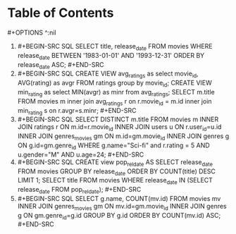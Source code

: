 
# Table of Contents



\#+OPTIONS ^:nil

1.  \#+BEGIN-SRC SQL
    SELECT title, release<sub>date</sub> FROM movies WHERE release<sub>date</sub> BETWEEN '1983-01-01' AND '1993-12-31' ORDER BY release<sub>date</sub> ASC;
    \#+END-SRC
2.  \#+BEGIN-SRC SQL
    CREATE VIEW avg<sub>ratings</sub> as select movie<sub>id</sub>, AVG(rating) as avgr FROM ratings group by movie<sub>id</sub>;
    CREATE VIEW min<sub>rating</sub> as select MIN(avgr) as minr from avg<sub>ratings</sub>;
    SELECT m.title FROM movies m inner join avg<sub>ratings</sub> r on r.movie<sub>id</sub> = m.id inner join min<sub>rating</sub> s on r.avgr=s.minr;
    \#+END-SRC
3.  \#+BEGIN-SRC SQL
    SELECT DISTINCT m.title FROM movies m INNER JOIN ratings r ON m.id=r.movie<sub>id</sub> INNER JOIN users u ON r.user<sub>id</sub>=u.id INNER JOIN genres<sub>movies</sub> gm ON m.id=gm.movie<sub>id</sub> INNER JOIN genres g ON g.id=gm.genre<sub>id</sub> WHERE g.name="Sci-fi" and r.rating = 5 AND u.gender="M" AND u.age=24;
    \#+END-SRC
4.  \#+BEGIN-SRC SQL
    CREATE view pop<sub>rel</sub><sub>date</sub> AS SELECT release<sub>date</sub> FROM movies GROUP BY release<sub>date</sub> ORDER BY COUNT(title) DESC LIMIT 1;
    SELECT title FROM movies WHERE release<sub>date</sub> IN (SELECT release<sub>date</sub> FROM pop<sub>rel</sub><sub>date</sub>);
    \#+END-SRC
5.  \#+BEGIN-SRC SQL
    SELECT g.name, COUNT(mv.id) FROM movies mv INNER JOIN genres<sub>movies</sub> gm ON mv.id=gm.movie<sub>id</sub> INNER JOIN genres g ON gm.genre<sub>id</sub>=g.id GROUP BY g.id ORDER BY COUNT(mv.id) ASC;
    \#+END-SRC

